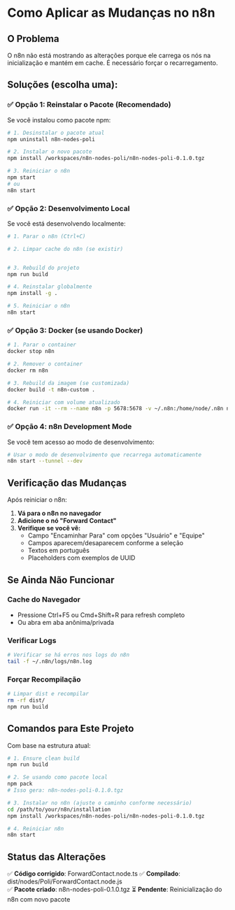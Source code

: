 # Como Aplicar as Mudanças no n8n

## O Problema
O n8n não está mostrando as alterações porque ele carrega os nós na inicialização e mantém em cache. É necessário forçar o recarregamento.

## Soluções (escolha uma):

### ✅ **Opção 1: Reinstalar o Pacote (Recomendado)**

Se você instalou como pacote npm:

```bash
# 1. Desinstalar o pacote atual
npm uninstall n8n-nodes-poli

# 2. Instalar o novo pacote
npm install /workspaces/n8n-nodes-poli/n8n-nodes-poli-0.1.0.tgz

# 3. Reiniciar o n8n
npm start
# ou
n8n start
```

### ✅ **Opção 2: Desenvolvimento Local**

Se você está desenvolvendo localmente:

```bash
# 1. Parar o n8n (Ctrl+C)

# 2. Limpar cache do n8n (se existir)


# 3. Rebuild do projeto
npm run build

# 4. Reinstalar globalmente
npm install -g .

# 5. Reiniciar o n8n
n8n start
```

### ✅ **Opção 3: Docker (se usando Docker)**

```bash
# 1. Parar o container
docker stop n8n

# 2. Remover o container
docker rm n8n

# 3. Rebuild da imagem (se customizada)
docker build -t n8n-custom .

# 4. Reiniciar com volume atualizado
docker run -it --rm --name n8n -p 5678:5678 -v ~/.n8n:/home/node/.n8n n8n-custom
```

### ✅ **Opção 4: n8n Development Mode**

Se você tem acesso ao modo de desenvolvimento:

```bash
# Usar o modo de desenvolvimento que recarrega automaticamente
n8n start --tunnel --dev
```

## Verificação das Mudanças

Após reiniciar o n8n:

1. **Vá para o n8n no navegador**
2. **Adicione o nó "Forward Contact"**
3. **Verifique se você vê:**
   - Campo "Encaminhar Para" com opções "Usuário" e "Equipe"
   - Campos aparecem/desaparecem conforme a seleção
   - Textos em português
   - Placeholders com exemplos de UUID

## Se Ainda Não Funcionar

### Cache do Navegador
- Pressione Ctrl+F5 ou Cmd+Shift+R para refresh completo
- Ou abra em aba anônima/privada

### Verificar Logs
```bash
# Verificar se há erros nos logs do n8n
tail -f ~/.n8n/logs/n8n.log
```

### Forçar Recompilação
```bash
# Limpar dist e recompilar
rm -rf dist/
npm run build
```

## Comandos para Este Projeto

Com base na estrutura atual:

```bash
# 1. Ensure clean build
npm run build

# 2. Se usando como pacote local
npm pack
# Isso gera: n8n-nodes-poli-0.1.0.tgz

# 3. Instalar no n8n (ajuste o caminho conforme necessário)
cd /path/to/your/n8n/installation
npm install /workspaces/n8n-nodes-poli/n8n-nodes-poli-0.1.0.tgz

# 4. Reiniciar n8n
n8n start
```

## Status das Alterações

✅ **Código corrigido**: ForwardContact.node.ts
✅ **Compilado**: dist/nodes/Poli/ForwardContact.node.js  
✅ **Pacote criado**: n8n-nodes-poli-0.1.0.tgz
⏳ **Pendente**: Reinicialização do n8n com novo pacote
